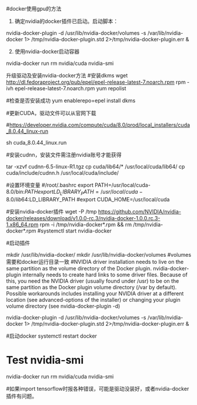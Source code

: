 #docker使用gpu的方法
1. 确定nvidia的docker插件已启动。启动脚本：

nvidia-docker-plugin -d /usr/lib/nvidia-docker/volumes -s  /var/lib/nvidia-docker 1> /tmp/nvidia-docker-plugin.std 2>/tmp/nvidia-docker-plugin.err &

2. 使用nvidia-docker启动容器

nvidia-docker run rm nvidia/cuda nvidia-smi

升级驱动及安装nvidia-docker方法
#安装dkms
wget http://dl.fedoraproject.org/pub/epel/epel-release-latest-7.noarch.rpm
rpm -ivh epel-release-latest-7.noarch.rpm
yum repolist

#检查是否安装成功
yum enablerepo=epel install dkms

#更新CUDA，驱动文件可以从官网下载

#https://developer.nvidia.com/compute/cuda/8.0/prod/local_installers/cuda_8.0.44_linux-run

sh cuda_8.0.44_linux.run

#安装cudnn，安装文件需注册nvidia账号才能获得

tar -xzvf cudnn-6.5-linux-R1.tgz
cp cuda/lib64/* /usr/local/cuda/lib64/
cp cuda/include/cudnn.h /usr/local/cuda/include/

#设置环境变量
#/root/.bashrc
export PATH=/usr/local/cuda-8.0/bin:$PATH
export LD_LIBRARY_PATH=/usr/local/cuda-8.0/lib64:$LD_LIBRARY_PATH
#export CUDA_HOME=/usr/local/cuda

#安装nvidia-docker插件
wget -P /tmp https://github.com/NVIDIA/nvidia-docker/releases/download/v1.0.0-rc.3/nvidia-docker-1.0.0.rc.3-1.x86_64.rpm
rpm -i /tmp/nvidia-docker*.rpm && rm /tmp/nvidia-docker*.rpm
#systemctl start nvidia-docker

#启动插件

mkdir /usr/lib/nvidia-docker/
mkdir /usr/lib/nvidia-docker/volumes
#volumes需要和docker运行目录一致
#NVIDIA driver installation needs to live on the same partition as the volume directory of the Docker plugin. nvidia-docker-plugin internally needs to create hard links to some driver files. Because of this, you need the NVIDIA driver (usually found under /usr) to be on the same partition as the Docker plugin volume directory (/var by default).  Possible workarounds includes installing your NVIDIA driver at a different location (see advanced-options of the installer) or changing your plugin volume directory (see nvidia-docker-plugin -d) 

nvidia-docker-plugin -d /usr/lib/nvidia-docker/volumes -s  /var/lib/nvidia-docker 1> /tmp/nvidia-docker-plugin.std 2>/tmp/nvidia-docker-plugin.err &

#启动docker
systemctl restart docker

# Test nvidia-smi
nvidia-docker run rm nvidia/cuda nvidia-smi

#如果import tensorflow时报各种错误，可能是驱动没装好，或者nvidia-docker插件有问题。
